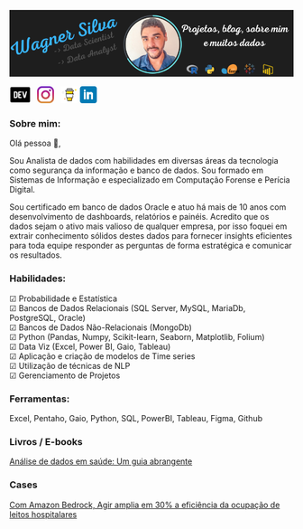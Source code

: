 [![Header](https://github.com/wagnerdsc/wagnerdsc/raw/main/Wagner%20Silva.png "Header")](https://dev.to/wagnerdsc)

<p>
<a href="https://dev.to/wagnerdsc"><img height="30" src="https://github.com/wagnerdsc/wagnerdsc/raw/main/main/icon/resized_logo_UQww2soKuUsjaOGNB38o.png"></a>&nbsp;&nbsp;
<a href="https://www.instagram.com/wagnerdscp"><img height="30" src="https://github.com/wagnerdsc/wagnerdsc/raw/main/main/icon/instagram.jpg?raw=true"></a>&nbsp;&nbsp;
<a href="https://www.buymeacoffee.com/wagnerdsc"><img height="30" src="https://github.com/wagnerdsc/wagnerdsc/raw/main/main/icon/by-me-a-coffee.png?raw=true"></a>
<a href="https://www.linkedin.com/in/wagnerdsc/"><img height="30" src="https://github.com/wagnerdsc/wagnerdsc/raw/main/main/icon/linkedin.png?raw=true"></a>
</p>

<h3>Sobre mim:</h3>
<p>
Olá pessoa 👋,
</p>
<p style="text-align:"justify">
Sou Analista de dados com habilidades em diversas áreas da tecnologia como segurança da informação e banco de dados. Sou formado em Sistemas de Informação e especializado em Computação Forense e Perícia Digital. 
</p>
<p style="text-align:"justify">
Sou certificado em banco de dados Oracle e atuo há mais de 10 anos com desenvolvimento de dashboards, relatórios e painéis. Acredito que os dados sejam o ativo mais valioso de qualquer empresa, por isso foquei em extrair conhecimento sólidos destes dados para fornecer insights eficientes para toda equipe responder as perguntas de forma estratégica e comunicar os resultados.
</p>

<h3>Habilidades:</h3>
☑ Probabilidade e Estatística <br />
☑ Bancos de Dados Relacionais (SQL Server, MySQL, MariaDb, PostgreSQL, Oracle)<br />
☑ Bancos de Dados Não-Relacionais (MongoDb)<br />
☑ Python (Pandas, Numpy, Scikit-learn, Seaborn, Matplotlib, Folium)<br />
☑ Data Viz (Excel, Power BI, Gaio, Tableau)<br />
☑ Aplicação e criação de modelos de Time series<br />
☑ Utilização de técnicas de NLP<br />
☑ Gerenciamento de Projetos<br />

<h3>Ferramentas:</h3>
Excel, Pentaho, Gaio, Python, SQL, PowerBI, Tableau, Figma, Github

<h3>Livros / E-books</h3>
<a target="_blank" href="https://www.amazon.com.br/An%C3%A1lise-Dados-Sa%C3%BAde-Guia-Abrangente-ebook/dp/B0CJPZYGT3/ref=sr_1_20?crid=3K13W98C3PJIM&keywords=analise+de+dados&qid=1696341314&sprefix=%2Caps%2C958&sr=8-20">Análise de dados em saúde: Um guia abrangente</a>

<h3>Cases</h3>
<a target="_blank" href="https://aws.amazon.com/pt/solutions/case-studies/case-study-agir-nublify/">Com Amazon Bedrock, Agir amplia em 30% a eficiência da ocupação de leitos hospitalares</a>
